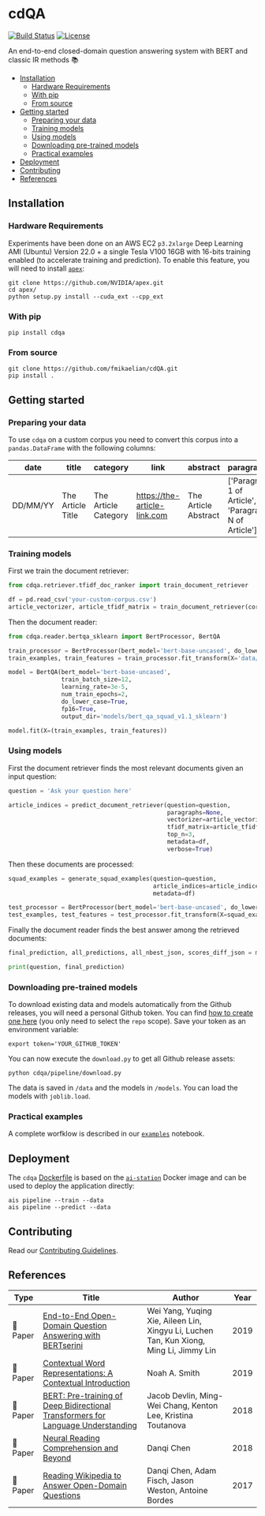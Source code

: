 # cdQA

[![Build Status](https://travis-ci.com/fmikaelian/cdQA.svg?token=Vzy9RRKRZ41ynd9q2BRX&branch=develop)](https://travis-ci.com/fmikaelian/cdQA) [![License](
https://img.shields.io/badge/License-MIT-yellow.svg)](https://choosealicense.com/licenses/mit/)

An end-to-end closed-domain question answering system with BERT and classic IR methods 📚

- [Installation](#installation)
  - [Hardware Requirements](#hardware-requirements)
  - [With pip](#with-pip)
  - [From source](#from-source)
- [Getting started](#getting-started)
  - [Preparing your data](#preparing-your-data)
  - [Training models](#training-models)
  - [Using models](#using-models)
  - [Downloading pre-trained models](#downloading-pre-trained-models)
  - [Practical examples](#practical-examples)
- [Deployment](#deployment)
- [Contributing](#contributing)
- [References](#references)

## Installation

### Hardware Requirements

Experiments have been done on an AWS EC2 `p3.2xlarge` Deep Learning AMI (Ubuntu) Version 22.0 + a single Tesla V100 16GB with 16-bits training enabled (to accelerate training and prediction). To enable this feature, you will need to install [`apex`](https://github.com/nvidia/apex):

```shell
git clone https://github.com/NVIDIA/apex.git
cd apex/
python setup.py install --cuda_ext --cpp_ext
```

### With pip

```shell
pip install cdqa
```

### From source

```shell
git clone https://github.com/fmikaelian/cdQA.git
pip install .
```

## Getting started

### Preparing your data

To use `cdqa` on a custom corpus you need to convert this corpus into a `pandas.DataFrame` with the following columns:

| date     | title             | category             | link                         | abstract             | paragraphs                                           | content                                         |
| -------- | ----------------- | -------------------- | ---------------------------- | -------------------- | ---------------------------------------------------- | ----------------------------------------------- |
| DD/MM/YY | The Article Title | The Article Category | https://the-article-link.com | The Article Abstract | ['Paragraph 1 of Article', 'Paragraph N of Article'] | 'Paragraph 1 of Article Paragraph N of Article' |

### Training models

First we train the document retriever:

```python
from cdqa.retriever.tfidf_doc_ranker import train_document_retriever

df = pd.read_csv('your-custom-corpus.csv')
article_vectorizer, article_tfidf_matrix = train_document_retriever(corpus=df['content'])
```

Then the document reader:

```python
from cdqa.reader.bertqa_sklearn import BertProcessor, BertQA

train_processor = BertProcessor(bert_model='bert-base-uncased', do_lower_case=True, is_training=True)
train_examples, train_features = train_processor.fit_transform(X='data/train-v1.1.json')

model = BertQA(bert_model='bert-base-uncased',
               train_batch_size=12,
               learning_rate=3e-5,
               num_train_epochs=2,
               do_lower_case=True,
               fp16=True,
               output_dir='models/bert_qa_squad_v1.1_sklearn')

model.fit(X=(train_examples, train_features))
```

### Using models

First the document retriever finds the most relevant documents given an input question:

```python
question = 'Ask your question here'

article_indices = predict_document_retriever(question=question,
                                             paragraphs=None,
                                             vectorizer=article_vectorizer,
                                             tfidf_matrix=article_tfidf_matrix,
                                             top_n=3,
                                             metadata=df,
                                             verbose=True)
```

Then these documents are processed:

```python
squad_examples = generate_squad_examples(question=question,
                                         article_indices=article_indices,
                                         metadata=df)

test_processor = BertProcessor(bert_model='bert-base-uncased', do_lower_case=True, is_training=False)
test_examples, test_features = test_processor.fit_transform(X=squad_examples)
```

Finally the document reader finds the best answer among the retrieved documents:

```python
final_prediction, all_predictions, all_nbest_json, scores_diff_json = model.predict(X=(test_examples, test_features))

print(question, final_prediction)
```

### Downloading pre-trained models

To download existing data and models automatically from the Github releases, you will need a personal Github token. You can find [how to create one here](https://github.com/settings/tokens) (you only need to select the `repo` scope). Save your token as an environment variable:

```shell
export token='YOUR_GITHUB_TOKEN'
```

You can now execute the `download.py` to get all Github release assets:

```shell
python cdqa/pipeline/download.py
```

The data is saved in  `/data` and the models in `/models`. You can load the models with `joblib.load`.


### Practical examples

A complete worfklow is described in our [`examples`](examples) notebook.

## Deployment

The `cdqa` [Dockerfile](Dockerfile) is based on the [`ai-station`](https://github.com/fmikaelian/ai-station) Docker image and can be used to deploy the application directly:

```shell
ais pipeline --train --data
ais pipeline --predict --data
```

## Contributing

Read our [Contributing Guidelines](CONTRIBUTING.md).

## References

| Type              | Title                                                                                                                | Author                                                                                 | Year |
| ----------------- | -------------------------------------------------------------------------------------------------------------------- | -------------------------------------------------------------------------------------- | ---- |
| :newspaper: Paper | [End-to-End Open-Domain Question Answering with BERTserini](https://arxiv.org/abs/1902.01718)                        | Wei Yang, Yuqing Xie, Aileen Lin, Xingyu Li, Luchen Tan, Kun Xiong, Ming Li, Jimmy Lin | 2019 |
| :newspaper: Paper | [Contextual Word Representations: A Contextual Introduction](https://arxiv.org/abs/1902.06006)                       | Noah A. Smith                                                                          | 2019 |
| :newspaper: Paper | [BERT: Pre-training of Deep Bidirectional Transformers for Language Understanding](https://arxiv.org/abs/1810.04805) | Jacob Devlin, Ming-Wei Chang, Kenton Lee, Kristina Toutanova                           | 2018 |
| :newspaper: Paper | [Neural Reading Comprehension and Beyond](https://cs.stanford.edu/people/danqi/papers/thesis.pdf)                    | Danqi Chen                                                                             | 2018 |
| :newspaper: Paper | [Reading Wikipedia to Answer Open-Domain Questions](https://arxiv.org/abs/1704.00051)                                | Danqi Chen, Adam Fisch, Jason Weston, Antoine Bordes                                   | 2017 |
